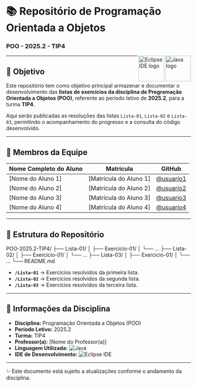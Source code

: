 # 📚 Repositório de Programação Orientada a Objetos  
### POO - 2025.2 - TIP4

<img align="right" src="https://cdn.jsdelivr.net/gh/devicons/devicon/icons/java/java-original.svg" height="70" alt="Java logo"/>
<img align="right" src="https://cdn.jsdelivr.net/gh/devicons/devicon/icons/eclipse/eclipse-original.svg" height="70" alt="Eclipse IDE logo"/>

---

## 🎯 Objetivo  

Este repositório tem como objetivo principal armazenar e documentar o desenvolvimento das **listas de exercícios da disciplina de Programação Orientada a Objetos (POO)**, referente ao período letivo de **2025.2**, para a turma **TIP4**.  

Aqui serão publicadas as resoluções das listas `Lista-01`, `Lista-02` e `Lista-03`, permitindo o acompanhamento do progresso e a consulta do código desenvolvido.

---

## 👥 Membros da Equipe  

| Nome Completo do Aluno | Matrícula | GitHub |
| ---------------------- | --------- | ------ |
| [Nome do Aluno 1] | [Matrícula do Aluno 1] | [@usuario1](https://github.com/usuario1) |
| [Nome do Aluno 2] | [Matrícula do Aluno 2] | [@usuario2](https://github.com/usuario2) |
| [Nome do Aluno 3] | [Matrícula do Aluno 3] | [@usuario3](https://github.com/usuario3) |
| [Nome do Aluno 4] | [Matrícula do Aluno 4] | [@usuario4](https://github.com/usuario4) |

---

## 📂 Estrutura do Repositório

POO-2025.2-TIP4/ ├── Lista-01/ │   ├── Exercicio-01/ │   └── ... ├── Lista-02/ │   ├── Exercicio-01/ │   └── ... ├── Lista-03/ │   ├── Exercicio-01/ │   └── ... └── README.md

- **`/Lista-01`** → Exercícios resolvidos da primeira lista.  
- **`/Lista-02`** → Exercícios resolvidos da segunda lista.  
- **`/Lista-03`** → Exercícios resolvidos da terceira lista.  

---

## 📌 Informações da Disciplina  

- **Disciplina:** Programação Orientada a Objetos (POO)  
- **Período Letivo:** 2025.2  
- **Turma:** TIP4  
- **Professor(a):** [Nome do Professor(a)]  
- **Linguagem Utilizada:** ![Java](https://img.shields.io/badge/Java-%23ED8B00.svg?style=for-the-badge&logo=openjdk&logoColor=white)  
- **IDE de Desenvolvimento:** ![Eclipse IDE](https://img.shields.io/badge/Eclipse%20IDE-2C2255.svg?style=for-the-badge&logo=eclipse&logoColor=white)  

---

✨ Este documento está sujeito a atualizações conforme o andamento da disciplina.
